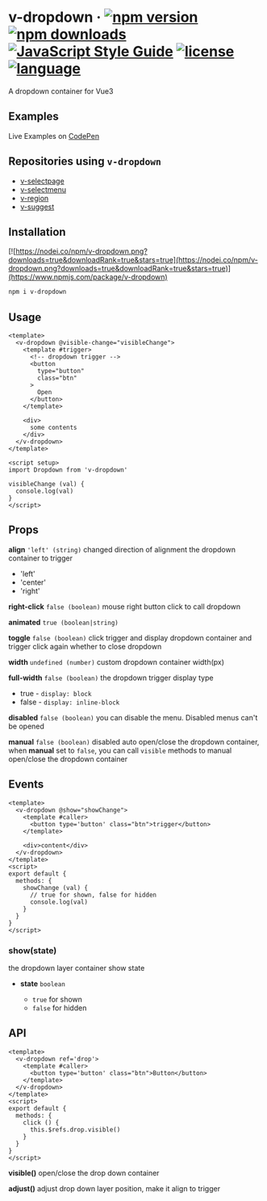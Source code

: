 # v-dropdown &middot; [![npm version](https://img.shields.io/npm/v/v-dropdown.svg)](https://www.npmjs.com/package/v-dropdown) [![npm downloads](https://img.shields.io/npm/dy/v-dropdown.svg)](https://www.npmjs.com/package/v-dropdown) [![JavaScript Style Guide](https://img.shields.io/badge/code_style-standard-brightgreen.svg)](https://standardjs.com) [![license](https://img.shields.io/badge/license-MIT-brightgreen.svg)](https://mit-license.org/) [![language](https://img.shields.io/badge/language-Vue2-brightgreen.svg)](https://www.npmjs.com/package/v-dropdown)

A dropdown container for Vue3

## Examples

Live Examples on [CodePen](https://codepen.io/terry05/pen/BggbrK)

## Repositories using `v-dropdown`

- [v-selectpage](https://github.com/TerryZ/v-selectpage)
- [v-selectmenu](https://github.com/TerryZ/v-selectmenu)
- [v-region](https://github.com/TerryZ/v-region)
- [v-suggest](https://github.com/TerryZ/v-suggest)

## Installation

[![https://nodei.co/npm/v-dropdown.png?downloads=true&downloadRank=true&stars=true](https://nodei.co/npm/v-dropdown.png?downloads=true&downloadRank=true&stars=true)](https://www.npmjs.com/package/v-dropdown)

```sh
npm i v-dropdown
```

## Usage

```vue
<template>
  <v-dropdown @visible-change="visibleChange">
    <template #trigger>
      <!-- dropdown trigger -->
      <button
        type="button"
        class="btn"
      >
        Open
      </button>
    </template>

    <div>
      some contents
    </div>
  </v-dropdown>
</template>

<script setup>
import Dropdown from 'v-dropdown'

visibleChange (val) {
  console.log(val)
}
</script>
```

## Props

**align** `'left' (string)`
changed direction of alignment the dropdown container to trigger

- 'left'
- 'center'
- 'right'

**right-click** `false (boolean)`
mouse right button click to call dropdown

**animated** `true (boolean|string)`

**toggle** `false (boolean)`
click trigger and display dropdown container and trigger click again whether to close dropdown

**width** `undefined (number)`
custom dropdown container width(px)

**full-width** `false (boolean)`
the dropdown trigger display type

- true - `display: block`
- false - `display: inline-block`

**disabled** `false (boolean)`
you can disable the menu. Disabled menus can't be opened

**manual** `false (boolean)`
disabled auto open/close the dropdown container, when **manual** set to `false`, you can call `visible` methods to manual open/close the dropdown container

## Events

```vue
<template>
  <v-dropdown @show="showChange">
    <template #caller>
      <button type='button' class="btn">trigger</button>
    </template>

    <div>content</div>
  </v-dropdown>
</template>
<script>
export default {
  methods: {
    showChange (val) {
      // true for shown, false for hidden
      console.log(val)
    }
  }
}
</script>
```

### show(state)

the dropdown layer container show state

- **state** `boolean`

  - `true` for shown
  - `false` for hidden

## API

```vue
<template>
  <v-dropdown ref='drop'>
    <template #caller>
      <button type='button' class="btn">Button</button>
    </template>
  </v-dropdown>
</template>
<script>
export default {
  methods: {
    click () {
      this.$refs.drop.visible()
    }
  }
}
</script>
```

**visible()**
open/close the drop down container

**adjust()**
adjust drop down layer position, make it align to trigger
